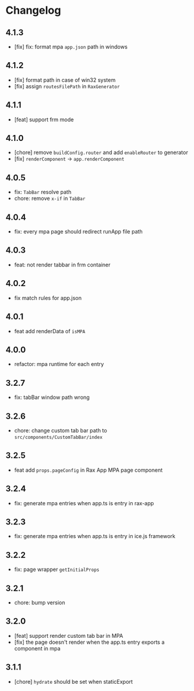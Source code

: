 # Changelog

## 4.1.3

- [fix] fix: format mpa `app.json` path in windows

## 4.1.2

- [fix] format path in case of win32 system
- [fix] assign `routesFilePath` in `RaxGenerator`

## 4.1.1

- [feat] support frm mode

## 4.1.0

- [chore] remove `buildConfig.router` and add `enableRouter` to generator
- [fix] `renderComponent` -> `app.renderComponent`

## 4.0.5

- fix: `TabBar` resolve path
- chore: remove `x-if` in `TabBar`

## 4.0.4

- fix: every mpa page should redirect runApp file path

## 4.0.3

- feat: not render tabbar in frm container

## 4.0.2

- fix match rules for app.json

## 4.0.1

- feat add renderData of `isMPA`

## 4.0.0

- refactor: mpa runtime for each entry

## 3.2.7

- fix: tabBar window path wrong

## 3.2.6

- chore: change custom tab bar path to `src/components/CustomTabBar/index`

## 3.2.5

- feat add `props.pageConfig` in Rax App MPA page component

## 3.2.4

- fix: generate mpa entries when app.ts is entry in rax-app

## 3.2.3

- fix: generate mpa entries when app.ts is entry in ice.js framework

## 3.2.2

- fix: page wrapper `getInitialProps`

## 3.2.1

- chore: bump version

## 3.2.0

- [feat] support render custom tab bar in MPA
- [fix] the page doesn't render when the app.ts entry exports a component in mpa

## 3.1.1

- [chore] `hydrate` should be set when staticExport
